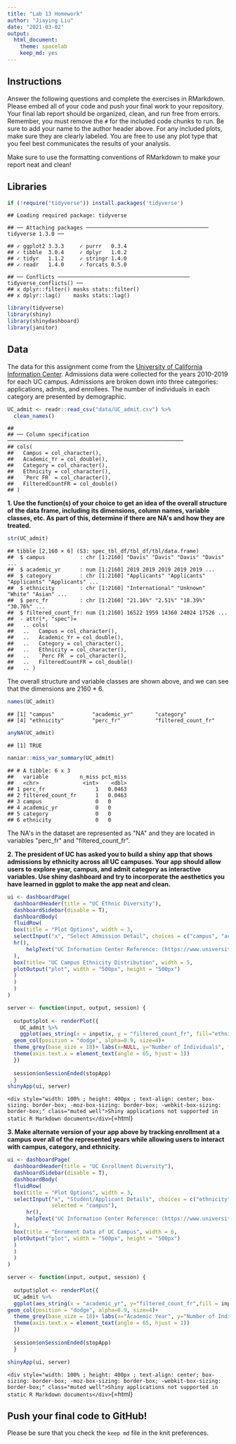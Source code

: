 ```yaml
---
title: "Lab 13 Homework"
author: "Jiaying Liu"
date: "2021-03-02"
output:
  html_document: 
    theme: spacelab
    keep_md: yes
---
```




## Instructions
Answer the following questions and complete the exercises in RMarkdown. Please embed all of your code and push your final work to your repository. Your final lab report should be organized, clean, and run free from errors. Remember, you must remove the `#` for the included code chunks to run. Be sure to add your name to the author header above. For any included plots, make sure they are clearly labeled. You are free to use any plot type that you feel best communicates the results of your analysis.  

Make sure to use the formatting conventions of RMarkdown to make your report neat and clean!  

## Libraries

```r
if (!require("tidyverse")) install.packages('tidyverse')
```

```
## Loading required package: tidyverse
```

```
## ── Attaching packages ─────────────────────────────────────── tidyverse 1.3.0 ──
```

```
## ✓ ggplot2 3.3.3     ✓ purrr   0.3.4
## ✓ tibble  3.0.4     ✓ dplyr   1.0.2
## ✓ tidyr   1.1.2     ✓ stringr 1.4.0
## ✓ readr   1.4.0     ✓ forcats 0.5.0
```

```
## ── Conflicts ────────────────────────────────────────── tidyverse_conflicts() ──
## x dplyr::filter() masks stats::filter()
## x dplyr::lag()    masks stats::lag()
```


```r
library(tidyverse)
library(shiny)
library(shinydashboard)
library(janitor)
```

## Data
The data for this assignment come from the [University of California Information Center](https://www.universityofcalifornia.edu/infocenter). Admissions data were collected for the years 2010-2019 for each UC campus. Admissions are broken down into three categories: applications, admits, and enrollees. The number of individuals in each category are presented by demographic.  

```r
UC_admit <- readr::read_csv("data/UC_admit.csv") %>%
  clean_names()
```

```
## 
## ── Column specification ────────────────────────────────────────────────────────
## cols(
##   Campus = col_character(),
##   Academic_Yr = col_double(),
##   Category = col_character(),
##   Ethnicity = col_character(),
##   `Perc FR` = col_character(),
##   FilteredCountFR = col_double()
## )
```

**1. Use the function(s) of your choice to get an idea of the overall structure of the data frame, including its dimensions, column names, variable classes, etc. As part of this, determine if there are NA's and how they are treated.**  


```r
str(UC_admit)
```

```
## tibble [2,160 × 6] (S3: spec_tbl_df/tbl_df/tbl/data.frame)
##  $ campus           : chr [1:2160] "Davis" "Davis" "Davis" "Davis" ...
##  $ academic_yr      : num [1:2160] 2019 2019 2019 2019 2019 ...
##  $ category         : chr [1:2160] "Applicants" "Applicants" "Applicants" "Applicants" ...
##  $ ethnicity        : chr [1:2160] "International" "Unknown" "White" "Asian" ...
##  $ perc_fr          : chr [1:2160] "21.16%" "2.51%" "18.39%" "30.76%" ...
##  $ filtered_count_fr: num [1:2160] 16522 1959 14360 24024 17526 ...
##  - attr(*, "spec")=
##   .. cols(
##   ..   Campus = col_character(),
##   ..   Academic_Yr = col_double(),
##   ..   Category = col_character(),
##   ..   Ethnicity = col_character(),
##   ..   `Perc FR` = col_character(),
##   ..   FilteredCountFR = col_double()
##   .. )
```
The overall structure and variable classes are shown above, and we can see that the dimensions are 2160 * 6.


```r
names(UC_admit)
```

```
## [1] "campus"            "academic_yr"       "category"         
## [4] "ethnicity"         "perc_fr"           "filtered_count_fr"
```


```r
anyNA(UC_admit)
```

```
## [1] TRUE
```


```r
naniar::miss_var_summary(UC_admit)
```

```
## # A tibble: 6 x 3
##   variable          n_miss pct_miss
##   <chr>              <int>    <dbl>
## 1 perc_fr                1   0.0463
## 2 filtered_count_fr      1   0.0463
## 3 campus                 0   0     
## 4 academic_yr            0   0     
## 5 category               0   0     
## 6 ethnicity              0   0
```
The NA's in the dataset are represented as "NA" and they are located in variables "perc_fr" and "filtered_count_fr".

**2. The president of UC has asked you to build a shiny app that shows admissions by ethnicity across all UC campuses. Your app should allow users to explore year, campus, and admit category as interactive variables. Use shiny dashboard and try to incorporate the aesthetics you have learned in ggplot to make the app neat and clean.**


```r
ui <- dashboardPage(
  dashboardHeader(title = "UC Ethnic Diversity"),
  dashboardSidebar(disable = T),
  dashboardBody(
  fluidRow(
  box(title = "Plot Options", width = 3,
  selectInput("x", "Select Admission Detail", choices = c("campus", "academic_yr", "category"), selected = "campus"),
  hr(),
      helpText("UC Information Center Reference: (https://www.universityofcalifornia.edu/infocenter)"),
  ), 
  box(title= "UC Campus Ethnicity Distribution", width = 5,
  plotOutput("plot", width = "500px", height = "500px")
  )
  )
  ) 
) 

server <- function(input, output, session) { 
  
  output$plot <- renderPlot({
    UC_admit %>% 
    ggplot(aes_string(x = input$x, y = "filtered_count_fr", fill="ethnicity"))+
  geom_col(position = "dodge", alpha=0.9, size=4)+
  theme_grey(base_size = 18)+ labs(x=NULL, y="Number of Individuals", fill="Fill Variable")+
  theme(axis.text.x = element_text(angle = 65, hjust = 1))
  })
  
  session$onSessionEnded(stopApp)
  }
shinyApp(ui, server)
```

`<div style="width: 100% ; height: 400px ; text-align: center; box-sizing: border-box; -moz-box-sizing: border-box; -webkit-box-sizing: border-box;" class="muted well">Shiny applications not supported in static R Markdown documents</div>`{=html}

**3. Make alternate version of your app above by tracking enrollment at a campus over all of the represented years while allowing users to interact with campus, category, and ethnicity.**


```r
ui <- dashboardPage(
  dashboardHeader(title = "UC Enrollment Diversity"),
  dashboardSidebar(disable = T),
  dashboardBody(
  fluidRow(
  box(title = "Plot Options", width = 3,
  selectInput("x", "Student/Applicant Details", choices = c("ethnicity", "category", "campus"), 
              selected = "campus"),
      hr(),
      helpText("UC Information Center Reference: (https://www.universityofcalifornia.edu/infocenter)"),
  ), 
  box(title = "Enroment Data of UC Campus", width = 6,
  plotOutput("plot", width = "500px", height = "500px")
  ) 
  ) 
  ) 
)

server <- function(input, output, session) { 
  
  output$plot <- renderPlot({
  UC_admit %>% 
  ggplot(aes_string(x = "academic_yr", y="filtered_count_fr",fill = input$x)) +
geom_col(position = "dodge", alpha=0.9, size=4)+
  theme_grey(base_size = 18)+ labs(x="Academic Year", y="Number of Individuals", fill="Fill Variable")+
  theme(axis.text.x = element_text(angle = 65, hjust = 1))
  })
  
  session$onSessionEnded(stopApp)
  }

shinyApp(ui, server)
```

`<div style="width: 100% ; height: 400px ; text-align: center; box-sizing: border-box; -moz-box-sizing: border-box; -webkit-box-sizing: border-box;" class="muted well">Shiny applications not supported in static R Markdown documents</div>`{=html}


## Push your final code to GitHub!
Please be sure that you check the `keep md` file in the knit preferences. 

